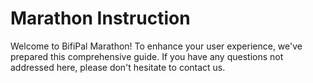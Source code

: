 # Marathon Instruction

Welcome to BifiPal Marathon! To enhance your user experience, we've prepared this comprehensive guide. If you have any questions not addressed here, please don't hesitate to contact us.